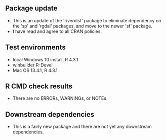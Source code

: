 ## Package update
* This is an update of the 'riverdist' package to eliminate dependency on the 
'sp' and 'rgdal' packages, and move to the newer 'sf' package.
* I have read and agree to all CRAN policies.

## Test environments
* local Windows 10 install, R 4.3.1
* winbuilder R-Devel
* Mac OS 13.4.1, R 4.3.1

## R CMD check results
* There are no ERRORs, WARNINGs, or NOTEs.

## Downstream dependencies
* This is a fairly new package and there are not yet any downstream dependencies.